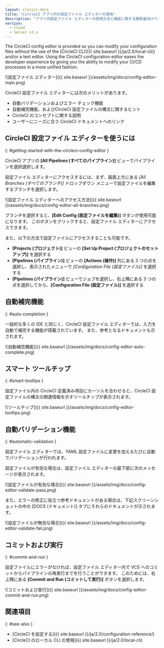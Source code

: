 ```yaml
---
layout: classic-docs
title: "CircleCI アプリ内の設定ファイル エディターの使用"
description: "アプリ内設定ファイル エディターの使用方法と機能に関する開発者向けページ"
version:
  - Cloud
  - Server v3.x
---
```


The CircleCI config editor is provided so you can modify your configuration files without the use of the [CircleCI CLI]({{ site.baseurl }}/ja/2.0/local-cli/) and/or a text editor. Using the CircleCI configuration editor eases the developer experience by giving you the ability to modify your CI/CD processes in a more unified fashion.

![設定ファイル エディター]({{ site.baseurl }}/assets/img/docs/config-editor-main.png)

CircleCI 設定ファイル エディターには次のメリットがあります。

- 自動バリデーションおよびエラー チェック機能
- 自動補完機能、およびCircleCI 設定ファイルの構文に関するヒント
- CircleCI のコンセプトに関する説明
- ユーザーにニーズに合う CircleCI ドキュメントへのリンク

## CircleCI 設定ファイル エディターを使うには
{: #getting-started-with-the-circleci-config-editor }

CircleCI アプリの **[All Pipelines (すべてのパイプライン)]** ビューでパイプラインを選択選択します。

設定ファイル エディターにアクセスするには、まず、画面上方にある *[All Branches (すべてのブランチ)]* ドロップダウン メニューで設定ファイルを編集するブランチを選択します。

![設定ファイル エディターへのアクセス方法]({{ site.baseurl }}/assets/img/docs/config-editor-all-branches.png)

ブランチを選択すると、**[Edit Config (設定ファイルを編集)]** ボタンが使用可能になります。 このボタンをクリックすると、設定ファイル エディターにアクセスできます。

また、以下の方法で設定ファイルにアクセスすることも可能です。

- **[Projects (プロジェクト)]** ビューの **[Set Up Project (プロジェクトのセットアップ)]** を選択する
- **[Pipelines (パイプライン)]** ビューの **[Actions (操作)]** 列にある 3 つの点を選択し、表示されたメニューで *[Configuration File (設定ファイル)]* を選択する
- **[Pipelines (パイプライン)]** ビューでジョブを選択し、右上隅にある 3 つの点を選択してから、**[Configuration File (設定ファイル)]** を選択する

## 自動補完機能
{: #auto-completion }

一般的な多くの IDE と同じく、CircleCI 設定ファイル エディターでは、入力を自動で補完する機能が搭載されています。 また、参考となるドキュメントも示されます。

![自動補完機能]({{ site.baseurl }}/assets/img/docs/config-editor-auto-complete.png)

## スマート ツールチップ
{: #smart-tooltips }

設定ファイル内の CircleCI 定義済み項目にカーソルを合わせると、CircleCI 設定ファイルの構文の関連情報を示すツールチップが表示されます。

![ツールチップ]({{ site.baseurl }}/assets/img/docs/config-editor-tooltips.png)

## 自動バリデーション機能
{: #automatic-validation }

設定ファイル エディターでは、YAML 設定ファイルに変更を加えるたびに自動でバリデーションが行われます。

設定ファイルが有効な場合は、設定ファイル エディターの最下部に次のメッセージが表示されます。

![設定ファイルが有効な場合]({{ site.baseurl }}/assets/img/docs/config-editor-validate-pass.png)

また、エラーの修正に役立つ参考ドキュメントがある場合は、下記スクリーンショットの中の [DOCS (ドキュメント)] タブにそれらのドキュメントが示されます。

![設定ファイルが無効な場合]({{ site.baseurl }}/assets/img/docs/config-editor-validate-fail.png)

## コミットおよび実行
{: #commit-and-run }

設定ファイルにエラーがなければ、設定ファイル エディター内で VCS へのコミットからパイプラインの再実行までを行うことができます。 このためには、右上隅にある **[Commit and Run (コミットして実行)]** ボタンを選択します。

![コミットおよび実行]({{ site.baseurl }}/assets/img/docs/config-editor-commit-and-run.png)

## 関連項目
{: #see-also }

- [CircleCI を設定する]({{ site.baseurl }}/ja/2.0/configuration-reference/)
- [CircleCI のローカル CLI の使用]({{ site.baseurl }}/ja/2.0/local-cli)

